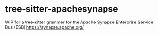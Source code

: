# tree-sitter-apachesynapse

WIP for a tree-sitter grammer for the Apache Synapse Enterprise Service Bus (ESB) https://synapse.apache.org/
